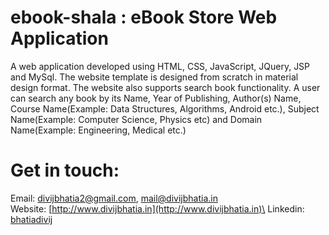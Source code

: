 # ebook-shala : eBook Store Web Application
A web application developed using HTML, CSS, JavaScript, JQuery, JSP and MySql. 
The website template is designed from scratch in material design format.
The website also supports search book functionality. A user can search any book by its Name, Year of Publishing, Author(s) Name, Course Name(Example: Data Structures, Algorithms, Android etc.), Subject Name(Example: Computer Science, Physics etc) and Domain Name(Example: Engineering, Medical etc.)

# Get in touch:
Email: [divijbhatia2@gmail.com](mailto:divijbhatia2@gmail.com), [mail@divijbhatia.in](mailto:mail@divijbhatia.in)     
Website: [http://www.divijbhatia.in](http://www.divijbhatia.in)\
Linkedin:  [bhatiadivij](https://www.linkedin.com/in/bhatiadivij)
